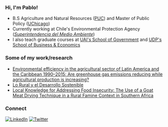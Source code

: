### Hi, I'm Pablo!
- B.S Agriculture and Natural Resources ([PUC](https://www.uc.cl/)) and Master of Public Policy ([UChicago](https://harris.uchicago.edu/))
- Currently working at Chile's Environmental Protection Agency ([*Superintendencia del Medio Ambiente*](https://portal.sma.gob.cl/))
- I also teach graduate courses at [UAI's School of Government](https://gobierno.uai.cl/diplomado/diplomado-big-data-politicas-publicas/) and [UDP's School of Business & Economics](https://mpp.udp.cl/)

### Some of my work/research
- [Environmental efficiency in the agricultural sector of Latin America and the Caribbean 1990–2015: Are greenhouse gas emissions reducing while agricultural production is increasing?](https://www.sciencedirect.com/science/article/abs/pii/S1470160X19301608)
- [Lo Rural y el Desarrollo Sostenible](http://www.fao.org/3/ca4704es/ca4704es.pdf)
- [Local Knowledge for Addressing Food Insecurity: The Use of a Goat Meat Drying Technique in a Rural Famine Context in Southern Africa](https://www.ncbi.nlm.nih.gov/pmc/articles/PMC6826486/)

### Connect
<a href="https://www.linkedin.com/in/pjaguirreh/"><img src="https://img.shields.io/badge/LinkedIn--_.svg?style=social&logo=linkedin" alt="LinkedIn"></a> <a href="https://twitter.com/PAguirreH"><img src="https://img.shields.io/twitter/follow/PAguirreH?label=Twitter&style=social" alt="Twitter"></a>

